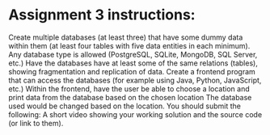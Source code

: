 # Assignment 3 instructions:

Create multiple databases (at least three) that have some dummy data within them (at least four tables with five data entities in each minimum).
Any database type is allowed (PostgreSQL, SQLite, MongoDB, SQL Server, etc.)
Have the databases have at least some of the same relations (tables), showing fragmentation and replication of data.
Create a frontend program that can access the databases (for example using Java, Python, JavaScript, etc.) 
Within the frontend, have the user be able to choose a location and print data from the database based on the chosen location
The database used would be changed based on the location.
You should submit the following: A short video showing your working solution and the source code (or link to them).
